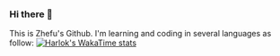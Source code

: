 ### Hi there 👋

This is Zhefu's Github. I'm learning and coding in several languages as follow:
[![Harlok's WakaTime stats](https://github-readme-stats.vercel.app/api/wakatime?username=arcatva)](https://github.com/anuraghazra/github-readme-stats)





<!--
**arcatva/arcatva** is a ✨ _special_ ✨ repository because its `README.md` (this file) appears on your GitHub profile.
![Top Langs](https://github-readme-stats.vercel.app/api/top-langs/?username=arcatva&hide_progress=true)
Here are some ideas to get you started:

- 🔭 I’m currently working on ...
- 🌱 I’m currently learning ...
- 👯 I’m looking to collaborate on ...
- 🤔 I’m looking for help with ...
- 💬 Ask me about ...
- 📫 How to reach me: ...
- 😄 Pronouns: ...
- ⚡ Fun fact: ...
-->
